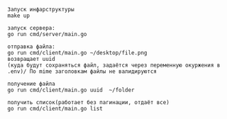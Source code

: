     Запуск инфарструктуры
    make up
  
    запуск сервера:
    go run cmd/server/main.go
  
    отправка файла: 
    go run cmd/client/main.go ~/desktop/file.png
    возвращает uuid
    (куда будут сохраняться файл, задаётся через переменную окуржения в .env)/ По mime заголовкам файлы не валидируются
  
    получение файла 
    go run cmd/client/main.go uuid  ~/folder
  
    получить список(работает без пагинации, отдаёт все)
    go run cmd/client/main.go list

